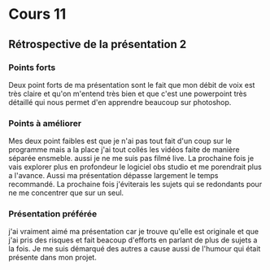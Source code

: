 # Cours 11
## Rétrospective de la présentation 2

### Points forts
Deux point forts de ma présentation sont le fait que mon débit de voix est très claire et qu'on m'entend très bien et que c'est une powerpoint très détaillé qui nous permet d'en apprendre beaucoup sur photoshop.

### Points à améliorer
Mes deux point faibles est que je n'ai pas tout fait d'un coup sur le programme mais a la place j'ai tout collés les vidéos faite de manière séparée ensmeble. aussi je ne me suis pas filmé live. La prochaine fois je vais explorer plus en profondeur le logiciel obs studio et me porendrait plus a l'avance. Aussi ma présentation dépasse largement le temps recommandé. La prochaine fois j'éviterais les sujets qui se redondants pour ne me concentrer que sur un seul.

### Présentation préférée
j'ai vraiment aimé ma présentation car je trouve qu'elle est originale et que j'ai pris des risques et fait beacoup d'efforts en parlant de plus de sujets a la fois. Je me suis démarqué des autres a cause aussi de l'humour qui était présente dans mon projet.
